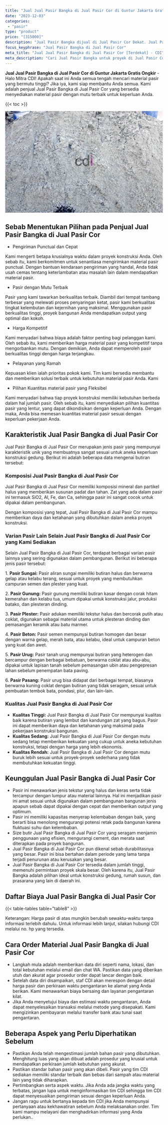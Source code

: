 ```yaml
---
title: "Jual Jual Pasir Bangka di Jual Pasir Cor di Guntur Jakarta Gratis Ongkir"
date: "2023-12-03"
categories:
 - "pasir"
type: "product"
price: "[315000]"
description: "Jual Pasir Bangka dijual di Jual Pasir Cor Dekat. Jual Pasir Bangka ini sering dipakai dalam proyek konstruksi sebagai material adukan yang berkualitas dan halus. Silakan hubungi kami untuk informasi lebih lanjut."
focus_keyphrase: "Jual Pasir Bangka di Jual Pasir Cor"
meta_title: "Jual Jual Pasir Bangka di Jual Pasir Cor [Terdekat] - CDI"
meta_description: "Cari Jual Pasir Bangka untuk proyek di Jual Pasir Cor? Kami memiliki Jual Pasir Bangka berkualitas untuk bahan campuran. Dapatkan penawaran terbaik sekarang."
---
```


**Jual Jual Pasir Bangka di Jual Pasir Cor di Guntur Jakarta Gratis Ongkir** - Halo Mitra CDI! Apakah saat ini Anda semua tengah mencari material pasir yang bermutu tinggi? Jika iya, kami siap membantu Anda semua. Kami adalah penjual Jual Pasir Bangka di Jual Pasir Cor yang bersedia menyediakan material pasir dengan mutu terbaik untuk keperluan Anda.

{{< toc >}}

![Jual Jual Pasir Bangka di Jual Pasir Cor di Guntur Jakarta Gratis Ongkir](/images/pasir/pasir-bangunan-03.jpg)

## Sebab Menentukan Pilihan pada Penjual Jual Pasir Bangka di Jual Pasir Cor

*   Pengiriman Punctual dan Cepat

Kami mengerti betapa krusialnya waktu dalam proyek konstruksi Anda. Oleh sebab itu, kami berkomitmen untuk senantiasa mengirimkan material pasir punctual. Dengan bantuan kendaraan pengiriman yang handal, Anda tidak usah cemas tentang keterlambatan atau masalah lain dalam mendapatkan material pasir.
*   Pasir dengan Mutu Terbaik

Pasir yang kami tawarkan berkualitas terbaik. Diambil dari tempat tambang terbesar yang melewati proses penyaringan ketat, pasir kami berkualitas tingkat kelembutan dan kejernihan yang maksimal. Menggunakan pasir berkualitas tinggi, proyek bangunan Anda mendapatkan output yang optimal dan kokoh.
*   Harga Kompetitif

Kami menyadari bahwa biaya adalah faktor penting bagi pelanggan kami. Oleh sebab itu, kami memberikan harga material pasir yang kompetitif tanpa mengorbankan mutu. Dengan demikian, Anda dapat memperoleh pasir berkualitas tinggi dengan harga terjangkau.
*   Pelayanan yang Ramah

Kepuasan klien ialah prioritas pokok kami. Tim kami bersedia membantu dan memberikan solusi terbaik untuk kebutuhan material pasir Anda. Kami

*   Pilihan Kuantitas material pasir yang Fleksibel

Kami menyadari bahwa tiap proyek konstruksi memiliki kebutuhan berbeda dalam hal jumlah pasir. Oleh sebab itu, kami menyediakan pilihan kuantitas pasir yang lentur, yang dapat dikondisikan dengan keperluan Anda. Dengan maka, Anda bisa memesan kuantitas material pasir sesuai dengan keperluan pekerjaan Anda.

## Karakteristik Jual Pasir Bangka di Jual Pasir Cor

Jual Pasir Bangka di Jual Pasir Cor merupakan jenis pasir yang mempunyai karakteristik unik yang membuatnya sangat sesuai untuk aneka keperluan konstruksi gedung. Berikut ini adalah beberapa data mengenai butiran tersebut:

### Komposisi Jual Pasir Bangka di Jual Pasir Cor

Jual Pasir Bangka di Jual Pasir Cor memiliki komposisi mineral dan partikel halus yang memberikan susunan padat dan tahan. Zat yang ada dalam pasir ini termasuk SiO2, Al, Fe, dan Ca, sehingga pasir ini sangat cocok untuk dipakai dalam pembangunan.

Dengan komposisi yang tepat, Jual Pasir Bangka di Jual Pasir Cor mampu memberikan daya dan ketahanan yang dibutuhkan dalam aneka proyek konstruksi.

### Varian Pasir Lain Selain Jual Pasir Bangka di Jual Pasir Cor yang Kami Sediakan

Selain Jual Pasir Bangka di Jual Pasir Cor, terdapat berbagai varian pasir lainnya yang sering digunakan dalam pembangunan. Berikut ini beberapa jenis pasir tersebut:

1\.  **Pasir Sungai:** Pasir aliran sungai memiliki butiran halus dan berwarna gelap atau kelabu terang, sesuai untuk proyek yang membutuhkan campuran semen dan plester yang kuat.

2\.  **Pasir Gunung:** Pasir gunung memiliki butiran kasar dengan corak hitam kemerahan dan kelabu tua, umum dipakai untuk konstruksi jalur, produksi batako, dan plesteran dinding.

3\.  **Pasir Plester:** Pasir adukan memiliki tekstur halus dan bercorak putih atau coklat, digunakan sebagai material utama untuk plesteran dinding dan pemasangan keramik atau batu marmer.

4\.  **Pasir Beton:** Pasir semen mempunyai butiran homogen dan besar dengan warna gelap, merah bata, atau kelabu, ideal untuk campuran beton yang kuat dan awet.

5\.  **Pasir Urug:** Pasir tanah urug mempunyai butiran yang heterogen dan bercampur dengan berbagai bebatuan, berwarna coklat atau abu-abu, dipakai untuk lapisan tanah sebelum pemasangan ubin atau pengepresan lahan sebelum penempatan bata paving.

6\.  **Pasir Pasang:** Pasir urug bisa didapat dari berbagai tempat, biasanya berwarna kuning coklat dengan butiran yang tidak seragam, sesuai untuk pembuatan tembok bata, pondasi, plur, dan lain-lain.

### Kualitas Jual Pasir Bangka di Jual Pasir Cor

*   **Kualitas Tinggi:** Jual Pasir Bangka di Jual Pasir Cor mempunyai kualitas baik karena butiran yang lembut dan kandungan zat yang bagus. Pasir ini dapat memberikan daya dan ketahanan yang maksimal pada pekerjaan konstruksi bangunan.
*   **Kualitas Sedang:** Jual Pasir Bangka di Jual Pasir Cor dengan mutu sedang tetap memberikan kekuatan yang cukup untuk aneka kebutuhan konstruksi, tetapi dengan harga yang lebih ekonomis.
*   **Kualitas Rendah:** Jual Pasir Bangka di Jual Pasir Cor dengan mutu buruk lebih sesuai untuk proyek-proyek sederhana yang tidak membutuhkan kekuatan tinggi.

## Keunggulan Jual Pasir Bangka di Jual Pasir Cor

*   Pasir ini menawarkan jenis tekstur yang halus dan keras serta tidak tercampur dengan lumpur atau material lainnya. Hal ini menjadikan pasir ini amat sesuai untuk digunakan dalam pembangunan bangunan jenis apapun sebab dapat dipakai dengan cepat dan memberikan output yang optimum.
*   Pasir ini memiliki kapasitas menyerap kelembaban dengan baik, yang berarti bisa menolong mengurangi potensi retak pada bangunan karena fluktuasi suhu dan kelembaban.
*   Size butir Jual Pasir Bangka di Jual Pasir Cor yang seragam menjamin penggunaan yang efisien, mengurangi cement, dan merata saat diterapkan pada proyek bangunan.
*   Jual Pasir Bangka di Jual Pasir Cor pun dikenal sebab durabilitasnya yang besar. Pasir ini bisa bertahan dalam periode yang lama tanpa terjadi penurunan atau kerusakan yang besar.
*   Jual Pasir Bangka di Jual Pasir Cor tersedia dalam jumlah tinggi, memenuhi permintaan proyek skala besar. Oleh karena itu, Jual Pasir Bangka adalah pilihan ideal untuk konstruksi gedung, rumah susun, dan prasarana yang lain di daerah ini.

## Daftar Biaya Jual Pasir Bangka di Jual Pasir Cor

{{< table-tables table="table8" >}}

Keterangan: Harga pasir di atas mungkin berubah sewaktu-waktu tanpa informasi terlebih dahulu. Untuk informasi lebih lanjut, silakan hubungi CDI melalui no. hp yang tersedia.

## Cara Order Material Jual Pasir Bangka di Jual Pasir Cor

*   Langkah mula adalah memberikan data diri seperti nama, lokasi, dan total kebutuhan melalui email dan chat WA. Pastikan data yang diberikan utuh dan akurat agar prosedur order dapat lancar dengan baik.
*   Setelah data diri disampaikan, staf CDI akan merespon dengan detail harga pasir dan perkiraan waktu pengantaran ke alamat yang Anda berikan. Kami menawarkan biaya bersaing dan layanan pengantaran kilat.
*   Jika Anda menyetujui biaya dan estimasi waktu pengantaran, Anda dapat menyelesaikan transaksi melalui metode yang disepakati. Kami mengizinkan pembayaran melalui transfer bank atau tunai saat pengantaran.

## Beberapa Aspek yang Perlu Diperhatikan Sebelum

*   Pastikan Anda telah mengestimasi jumlah bahan pasir yang dibutuhkan. Menghitung luas yang akan dibuat adalah prosedur yang krusial untuk mendapatkan perkiraan jumlah kebutuhan yang akurat.
*   Pastikan standar bahan pasir yang akan dibeli. Pasir yang tim CDI sediakan memiliki standar terbaik dan bebas dari sampah atau material lain yang tidak diharapkan.
*   Pertimbangkan serta aspek waktu. Jika Anda ada jangka waktu yang terbatas, jangan lupa untuk menginformasikan tim CDI sehingga tim CDI dapat menyesuaikan pengiriman sesuai dengan keperluan Anda.
*   Jangan ragu untuk bertanya kepada tim CDI jika Anda mempunyai pertanyaan atau kekhawatiran sebelum Anda melaksanakan order. Tim kami mampu melayani dan menghadirkan informasi yang Anda perlukan..